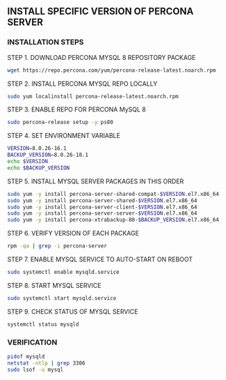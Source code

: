 ## INSTALL SPECIFIC VERSION OF PERCONA SERVER

### INSTALLATION STEPS
STEP 1. DOWNLOAD PERCONA MYSQL 8 REPOSITORY PACKAGE
```sh
wget https://repo.percona.com/yum/percona-release-latest.noarch.rpm
```

STEP 2. INSTALL PERCONA MYSQL REPO LOCALLY
```sh
sudo yum localinstall percona-release-latest.noarch.rpm
```

STEP 3. ENABLE REPO FOR PERCONA MySQL 8
```sh
sudo percona-release setup -y ps80
```

STEP 4. SET ENVIRONMENT VARIABLE
```sh
VERSION=8.0.26-16.1
BACKUP_VERSION=8.0.26-18.1
echo $VERSION
echo $BACKUP_VERSION
```

STEP 5. INSTALL MYSQL SERVER PACKAGES IN THIS ORDER
```sh
sudo yum -y install percona-server-shared-compat-$VERSION.el7.x86_64
sudo yum -y install percona-server-shared-$VERSION.el7.x86_64
sudo yum -y install percona-server-client-$VERSION.el7.x86_64
sudo yum -y install percona-server-server-$VERSION.el7.x86_64
sudo yum -y install percona-xtrabackup-80-$BACKUP_VERSION.el7.x86_64
```

STEP 6. VERIFY VERSION OF EACH PACKAGE
```sh
rpm -qa | grep -i percona-server
```

STEP 7. ENABLE MYSQL SERVICE TO AUTO-START ON REBOOT
```sh
sudo systemctl enable mysqld.service
```

STEP 8. START MYSQL SERVICE
```sh
sudo systemctl start mysqld.service
```

STEP 9. CHECK STATUS OF MYSQL SERVICE
```sh
systemctl status mysqld
```

### VERIFICATION
```sh
pidof mysqld
netstat -ntlp | grep 3306
sudo lsof -u mysql
```
